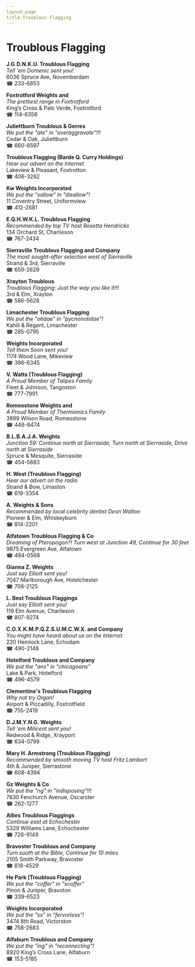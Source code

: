 ```yaml
---
layout:page
title:Troublous Flagging
---
```

# Troublous Flagging

**J.G.D.N.K.U. Troublous Flagging**  
_Tell 'em Domenic sent you!_  
6036 Spruce Ave, Novemberdam  
☎ 233-6853



**Foxtrotford Weights and**  
_The prettiest range in Foxtrotford_  
King’s Cross & Palo Verde, Foxtrotford  
☎ 114-6356



**Juliettburn Troublous & Gerres**  
_We put the "ate" in "overaggravate"!!!_  
Cedar & Oak, Juliettburn  
☎ 660-8597



**Troublous Flagging (Barde Q. Curry Holdings)**  
_Hear our advert on the Internet_  
Lakeview & Pleasant, Foxtrotton  
☎ 406-3262



**Kw Weights Incorporated**  
_We put the "sallow" in "disallow"!_  
11 Coventry Street, Uniformview  
☎ 412-2681



**E.Q.H.W.K.L. Troublous Flagging**  
_Recommended by top TV host Rosetta Hendricks_  
134 Orchard St, Charlieson  
☎ 767-2434



**Sierraville Troublous Flagging and Company**  
_The most sought-after selection west of Sierraville_  
Strand & 3rd, Sierraville  
☎ 659-2629



**Xrayton Troublous**  
_Troublous Flagging: Just the way you like it!!!_  
3rd & Elm, Xrayton  
☎ 586-5628



**Limachester Troublous Flagging**  
_We put the "otidae" in "pycnonotidae"!_  
Kahili & Regent, Limachester  
☎ 285-0795



**Weights Incorporated**  
_Tell them Soon sent you!_  
1174 Wood Lane, Mikeview  
☎ 396-6345



**V. Watts (Troublous Flagging)**  
_A Proud Member of Talipes Family_  
Fleet & Johnson, Tangoston  
☎ 777-7991



**Romeostone Weights and**  
_A Proud Member of Thermionics Family_  
3899 Wilson Road, Romeostone  
☎ 448-8474



**B.L.B.A.J.A. Weights**  
_Junction 59: Continue north at Sierraside, Turn north at Sierraside, Drive north at Sierraside_  
Spruce & Mesquite, Sierraside  
☎ 454-5683



**H. West (Troublous Flagging)**  
_Hear our advert on the radio_  
Strand & Bow, Limaston  
☎ 619-3354



**A. Weights & Sons**  
_Recommended by local celebrity dentist Deon Walton_  
Pioneer & Elm, Whiskeyburn  
☎ 814-2201



**Alfatown Troublous Flagging & Co**  
_Dreaming of Pteropogon?! 
Turn west at Junction 49, Continue for 30 feet_  
9875 Evergreen Ave, Alfatown  
☎ 484-0568



**Gianna Z. Weights**  
_Just say Elliott sent you!_  
7047 Marlborough Ave, Hotelchester  
☎ 708-2125



**L. Best Troublous Flaggings**  
_Just say Elliott sent you!_  
119 Elm Avenue, Charlieson  
☎ 807-9274



**C.O.X.K.M.P.Q.Z.S.U.M.C.W.X. and Company**  
_You might have heard about us on the Internet_  
220 Hemlock Lane, Echodam  
☎ 490-2148



**Hotelford Troublous and Company**  
_We put the "ans" in "chicagoans"_  
Lake & Park, Hotelford  
☎ 496-4579



**Clementine's Troublous Flagging**  
_Why not try Organ!_  
Airport & Piccadilly, Foxtrotfield  
☎ 755-2419



**D.J.M.Y.N.G. Weights**  
_Tell 'em Milicent sent you!_  
Redwood & Ridge, Xrayport  
☎ 634-0799



**Mary H. Armstrong (Troublous Flagging)**  
_Recommended by smooth moving TV host Fritz Lambert_  
4th & Juniper, Sierrastone  
☎ 608-4394



**Gz Weights & Co**  
_We put the "ng" in "indisposing"!!!_  
7830 Fenchurch Avenue, Oscarster  
☎ 262-1277



**Allies Troublous Flaggings**  
_Continue east at Echochester_  
5329 Williams Lane, Echochester  
☎ 726-9149



**Bravoster Troublous and Company**  
_Turn south at the Bible, Continue for 10 miles_  
2105 Smith Parkway, Bravoster  
☎ 818-4529



**He Park (Troublous Flagging)**  
_We put the "coffer" in "scoffer"_  
Pinon & Juniper, Bravoton  
☎ 339-6523



**Weights Incorporated**  
_We put the "ss" in "fervorless"!_  
3474 8th Road, Victorston  
☎ 758-2683



**Alfaburn Troublous and Company**  
_We put the "ing" in "reconnecting"!_  
8920 King’s Cross Lane, Alfaburn  
☎ 153-5185



